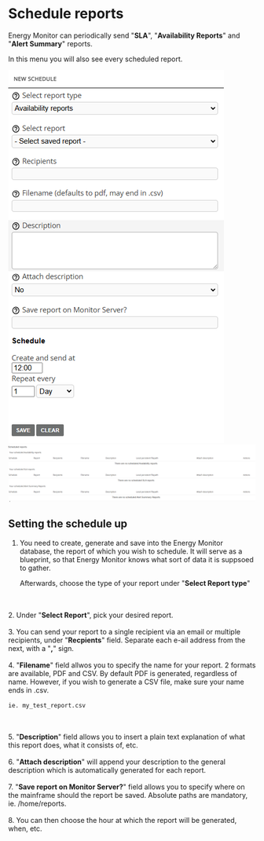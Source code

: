 # Schedule reports

Energy Monitor can periodically send "**SLA**", "**Availability Reports**" and "**Alert Summary**" reports.

In this menu you will also see every scheduled report. 

![Schedule_reports](/media/06_00_06_01_Schedule_reports.png)
![Schedule_reports](/media/06_00_06_02_Schedule_reports.png)

## Setting the schedule up

1. You need to create, generate and save into the Energy Monitor database, the report of which you wish to schedule. It will serve as a blueprint, so that Energy Monitor knows what sort of data it is suppsoed to gather.

    Afterwards, choose the type of your report under "**Select Report type**"

<br></br>
2. Under "**Select Report**", pick your desired report.
<br></br>
3. You can send your report to a single recipient via an email or multiple recipients, under "**Recpients**" field. Separate each e-ail address from the next, with a "**,**" sign. 
<br></br>
4. "**Filename**" field allwos you to specify the name for your report. 2 formats are available, PDF and CSV. By default PDF is generated, regardless of name. However, if you wish to generate a CSV file, make sure your name ends in .csv. 

    ie. my_test_report.csv
<br></br>
5. "**Description**" field allows you to insert a plain text explanation of what this report does, what it consists of, etc.
<br></br>
6. "**Attach description**" will append your description to the general description which is automatically generated for each report. 
<br></br>
7.  "**Save report on Monitor Server?**" field allows you to specify where on the mainframe should the report be saved. Absolute paths are mandatory, ie. /home/reports.
<br></br>
8. You can then choose the hour at which the report will be generated, when, etc.

